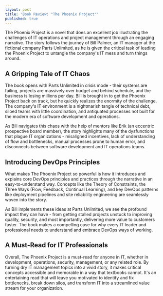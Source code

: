 ```yaml
---
layout: post
title: 'Book Review: "The Phoenix Project"'
published: true
---
```


The Phoenix Project is a novel that does an excellent job illustrating the challenges of IT operations and project management through an engaging narrative. The story follows the journey of Bill Palmer, an IT manager at the fictional company Parts Unlimited, as he is given the critical task of leading the Phoenix Project to untangle the company's IT mess and turn things around.

## A Gripping Tale of IT Chaos

The book opens with Parts Unlimited in crisis mode - their systems are failing, projects are massively over budget and behind schedule, and the business is losing millions per day. Bill is brought in to get the Phoenix Project back on track, but he quickly realizes the enormity of the challenge. The company's IT environment is a nightmarish tangle of technical debt, siloed teams with little coordination, and antiquated processes not built for the modern era of software development and operations.

As Bill navigates this chaos with the help of mentors like Erik (an eccentric prospective board member), the story highlights many of the dysfunctions that plague IT organizations - misaligned incentives, lack of understanding of flow and bottlenecks, manual processes prone to human error, and disconnects between software development and IT operations teams.

## Introducing DevOps Principles

What makes The Phoenix Project so powerful is how it introduces and explains core DevOps principles and practices through the narrative in an easy-to-understand way. Concepts like the Theory of Constraints, the Three Ways (Flow, Feedback, Continual Learning), and key DevOps patterns like deployment pipelines and site reliability engineering are seamlessly woven into the story.

As Bill implements these ideas at Parts Unlimited, we see the profound impact they can have - from getting stalled projects unstuck to improving quality, security, and most importantly, delivering more value to customers faster. The book makes a compelling case for why every IT leader and professional needs to understand and embrace DevOps ways of working.

## A Must-Read for IT Professionals

Overall, The Phoenix Project is a must-read for anyone in IT, whether in development, operations, security, management, or any related role. By turning dry IT management topics into a vivid story, it makes critical concepts accessible and memorable in a way that textbooks cannot. It's an entertaining read that will leave you motivated to identify and fix bottlenecks, break down silos, and transform IT into a streamlined value stream for your organization.
